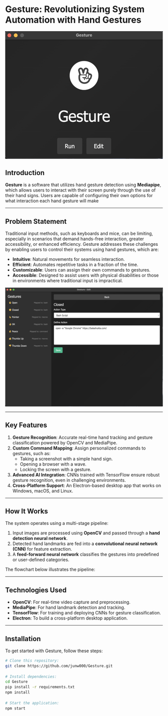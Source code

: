 # Gesture: Revolutionizing System Automation with Hand Gestures

![Gesture](image.png)

## Introduction
**Gesture** is a software that utilizes hand gesture detection using **Mediapipe**, which allows users to interact with their screen purely through the use of their hand signs. Users are capable of configuring their own options for what interaction each hand gesture will make 

---

## Problem Statement
Traditional input methods, such as keyboards and mice, can be limiting, especially in scenarios that demand hands-free interaction, greater accessibility, or enhanced efficiency. Gesture addresses these challenges by enabling users to control their systems using hand gestures, which are:

- **Intuitive**: Natural movements for seamless interaction.
- **Efficient**: Automates repetitive tasks in a fraction of the time.
- **Customizable**: Users can assign their own commands to gestures.
- **Accessible**: Designed to assist users with physical disabilities or those in environments where traditional input is impractical.

![Gesture](appdemoscreenshot.png)

---

## Key Features
1. **Gesture Recognition**: Accurate real-time hand tracking and gesture classification powered by OpenCV and MediaPipe.
2. **Custom Command Mapping**: Assign personalized commands to gestures, such as:
   - Taking a screenshot with a simple hand sign.
   - Opening a browser with a wave.
   - Locking the screen with a gesture.
3. **Advanced AI Integration**: CNNs trained with TensorFlow ensure robust gesture recognition, even in challenging environments.
4. **Cross-Platform Support**: An Electron-based desktop app that works on Windows, macOS, and Linux.

---

## How It Works
The system operates using a multi-stage pipeline:

1. Input images are processed using **OpenCV** and passed through a **hand detection neural network**.
2. Detected hand landmarks are fed into a **convolutional neural network (CNN)** for feature extraction.
3. A **feed-forward neural network** classifies the gestures into predefined or user-defined categories.

The flowchart below illustrates the pipeline:



---

## Technologies Used
- **OpenCV**: For real-time video capture and preprocessing.
- **MediaPipe**: For hand landmark detection and tracking.
- **TensorFlow**: For training and deploying CNNs for gesture classification.
- **Electron**: To build a cross-platform desktop application.

---

## Installation
To get started with Gesture, follow these steps:

```bash
# Clone this repository:
git clone https://github.com/junw000/Gesture.git

# Install dependencies:
cd Gesture
pip install -r requirements.txt
npm install

# Start the application:
npm start
```
